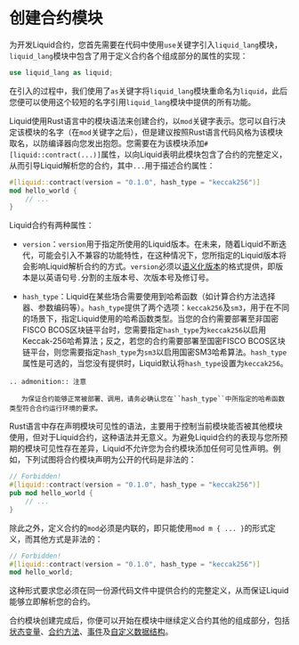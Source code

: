 # 创建合约模块

为开发Liquid合约，您首先需要在代码中使用`use`关键字引入`liquid_lang`模块，`liquid_lang`模块中包含了用于定义合约各个组成部分的属性的实现：

```rust
use liquid_lang as liquid;
```

在引入的过程中，我们使用了`as`关键字将`liquid_lang`模块重命名为`liquid`，此后您便可以使用这个较短的名字引用`liquid_lang`模块中提供的所有功能。

Liquid使用Rust语言中的模块语法来创建合约，以`mod`关键字表示。您可以自行决定该模块的名字（在`mod`关键字之后），但是建议按照Rust语言代码风格为该模块取名，以防编译器向您发出抱怨。您需要在为该模块添加`#[liquid::contract(...)]`属性，以向Liquid表明此模块包含了合约的完整定义，从而引导Liquid解析您的合约，其中`...`用于描述合约属性：

```rust
#[liquid::contract(version = "0.1.0", hash_type = "keccak256")]
mod hello_world {
    // ...
}
```

Liquid合约有两种属性：

- `version`：`version`用于指定所使用的Liquid版本。在未来，随着Liquid不断迭代，可能会引入不兼容的功能特性，在这种情况下，您所指定的Liquid版本将会影响Liquid解析合约的方式。`version`必须以[语义化版本](https://semver.org/lang/zh-CN/)的格式提供，即版本是以英语句号`.`分割的主版本号、次版本号及修订号。

- `hash_type`：Liquid在某些场合需要使用到哈希函数（如计算合约方法选择器、参数编码等）。`hash_type`提供了两个选项：`keccak256`及`sm3`，用于在不同的场景下，指定Liquid使用的哈希函数类型。当您的合约需要部署至非国密FISCO BCOS区块链平台时，您需要指定`hash_type`为`keccak256`以启用Keccak-256哈希算法；反之，若您的合约需要部署至国密FISCO BCOS区块链平台，则您需要指定`hash_type`为`sm3`以启用国密SM3哈希算法。`hash_type`属性是可选的，当您没有提供时，Liquid默认将`hash_type`设置为`keccak256`。

```eval_rst
.. admonition:: 注意

   为保证合约能够正常被部署、调用，请务必确认您在``hash_type``中所指定的哈希函数类型符合合约运行环境的要求。
```

Rust语言中存在声明模块可见性的语法，主要用于控制当前模块能否被其他模块使用，但对于Liquid合约，这种语法并无意义。为避免Liquid合约的表现与您所预期的模块可见性存在差异，Liquid不允许您为合约模块添加任何可见性声明。例如，下列试图将合约模块声明为公开的代码是非法的：

```rust
// Forbidden!
#[liquid::contract(version = "0.1.0", hash_type = "keccak256")]
pub mod hello_world {
    // ...
}
```

除此之外，定义合约的`mod`必须是内联的，即只能使用`mod m { ... }`的形式定义，而其他方式是非法的：

```rust
// Forbidden!
#[liquid::contract(version = "0.1.0", hash_type = "keccak256")]
mod hello_world;
```

这种形式要求您必须在同一份源代码文件中提供合约的完整定义，从而保证Liquid能够立即解析您的合约。

合约模块创建完成后，你便可以开始在模块中继续定义合约其他的组成部分，包括[状态变量](./state.html)、[合约方法](./method.html)、[事件](./event.html)及[自定义数据结构](./struct.html)。
